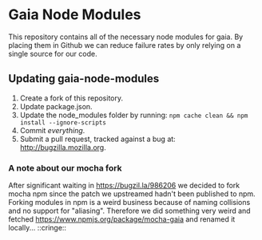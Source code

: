 # Gaia Node Modules

This repository contains all of the necessary node modules for gaia. By placing them in Github we can reduce failure rates by only relying on a single source for our code.

## Updating gaia-node-modules

1. Create a fork of this repository.
2. Update package.json.
3. Update the node_modules folder by running: ```npm cache clean && npm install --ignore-scripts```
4. Commit *everything*.
5. Submit a pull request, tracked against a bug at: http://bugzilla.mozilla.org.

### A note about our mocha fork

After significant waiting in https://bugzil.la/986206 we decided to fork
mocha npm since the patch we upstreamed hadn't been published to npm.
Forking modules in npm is a weird business because of naming collisions
and no support for "aliasing". Therefore we did something very weird and
fetched https://www.npmjs.org/package/mocha-gaia and renamed it
locally... ::cringe::
